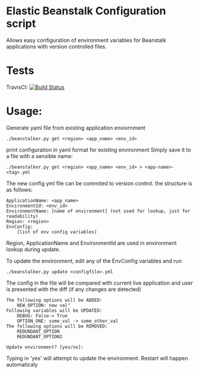 Elastic Beanstalk Configuration script
======================================

Allows easy configuration of environment variables for Beanstalk applications with version controlled files.

Tests
=====
TravisCI: [![Build Status](https://travis-ci.org/Igorshp/beanstalker.svg?branch=master)](https://travis-ci.org/Igorshp/beanstalker)

Usage:
=====


Generate yaml file from existing application enviornment
```
./beanstalker.py get <region> <app_name> <env_id>
```
print configuration in yaml format for existing environment
Simply save it to a file with a sensible name:

```
./beanstalker.py get <region> <app_name> <env_id> > <app-name>-<tag>.yml
```

The new config yml file can be commited to version control.
the structure is as follows:

```
ApplicationName: <app_name>
EnvironmentId: <env_id>
EnvironmentName: [name of environment] (not used for lookup, just for readability)
Region: <region>
EnvConfig:
    [list of env config variables]
```

Region, ApplicationName and EnvironmentId are used in environment lookup during update. 

To update the environment, edit any of the EnvConfig variables and run

```
./beanstalker.py update <configfile>.yml
```

The config in the file will be compared with current live application and user is presented with the diff (if any changes are detected)

```
The following options will be ADDED:
    NEW_OPTION: new val"
Following variables will be UPDATED:
    DEBUG: False-> True
    OPTION_ONE: some_val -> some_other_val 
The following options will be REMOVED:
    REDUNDANT_OPTION
    REDUNDANT_OPTION2

Update environment? [yes/no]:
```

Typing in 'yes' will attempt to update the environment. Restart will happen automaticaly


